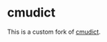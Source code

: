 cmudict
=======

This is a custom fork of [cmudict](http://svn.code.sf.net/p/cmusphinx/code/trunk/cmudict/).
